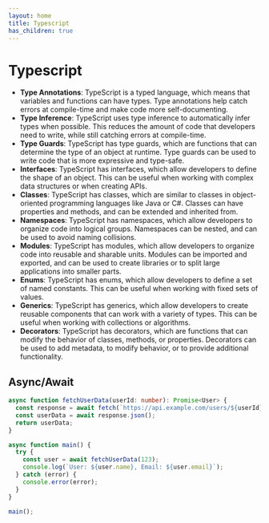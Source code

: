 ```yaml
---
layout: home
title: Typescript
has_children: true
---
```


# Typescript

- **Type Annotations**: TypeScript is a typed language, which means that variables and functions can have types. Type annotations help catch errors at compile-time and make code more self-documenting.
- **Type Inference**: TypeScript uses type inference to automatically infer types when possible. This reduces the amount of code that developers need to write, while still catching errors at compile-time.
- **Type Guards**: TypeScript has type guards, which are functions that can determine the type of an object at runtime. Type guards can be used to write code that is more expressive and type-safe.
- **Interfaces**: TypeScript has interfaces, which allow developers to define the shape of an object. This can be useful when working with complex data structures or when creating APIs.
- **Classes**: TypeScript has classes, which are similar to classes in object-oriented programming languages like Java or C#. Classes can have properties and methods, and can be extended and inherited from.
- **Namespaces**: TypeScript has namespaces, which allow developers to organize code into logical groups. Namespaces can be nested, and can be used to avoid naming collisions.
- **Modules**: TypeScript has modules, which allow developers to organize code into reusable and sharable units. Modules can be imported and exported, and can be used to create libraries or to split large applications into smaller parts.
- **Enums**: TypeScript has enums, which allow developers to define a set of named constants. This can be useful when working with fixed sets of values.
- **Generics**: TypeScript has generics, which allow developers to create reusable components that can work with a variety of types. This can be useful when working with collections or algorithms.
- **Decorators**: TypeScript has decorators, which are functions that can modify the behavior of classes, methods, or properties. Decorators can be used to add metadata, to modify behavior, or to provide additional functionality.

## Async/Await

```typescript
async function fetchUserData(userId: number): Promise<User> {
  const response = await fetch(`https://api.example.com/users/${userId}`);
  const userData = await response.json();
  return userData;
}

async function main() {
  try {
    const user = await fetchUserData(123);
    console.log(`User: ${user.name}, Email: ${user.email}`);
  } catch (error) {
    console.error(error);
  }
}

main();
```
